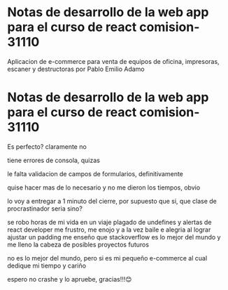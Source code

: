 
# Notas de desarrollo de la web app para el curso de react comision-31110

Aplicacion de e-commerce para venta de equipos de oficina, impresoras, escaner y destructoras
por Pablo Emilio Adamo



# Notas de desarrollo de la web app para el curso de react comision-31110

Es perfecto? claramente no

tiene errores de consola, quizas

le falta validacion de campos de formularios, definitivamente

quise hacer mas de lo necesario y no me dieron los tiempos, obvio

lo voy a entregar a 1 minuto del cierre, por supuesto que si, que clase de procrastinador seria sino?

se robo horas de mi vida en un viaje plagado de undefines y alertas de react developer
me frustro, me enojo y a la vez baile e alegria al lograr ajustar un padding
me enseño que stackoverflow es lo mejor del mundo
y me lleno la cabeza de posibles proyectos futuros


no es lo mejor del mundo,
pero si es mi pequeño e-commerce al cual dedique mi tiempo y cariño


espero no crashe y lo apruebe, gracias!!!😊
